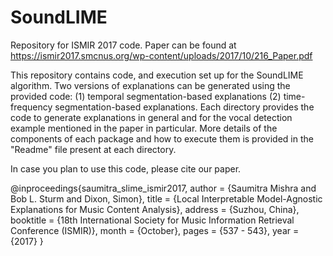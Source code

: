 # SoundLIME
Repository for ISMIR 2017 code.
Paper can be found at https://ismir2017.smcnus.org/wp-content/uploads/2017/10/216_Paper.pdf

This repository contains code, and execution set up for the SoundLIME algorithm. Two versions of explanations can be generated
using the provided code: (1) temporal segmentation-based explanations (2) time-frequency segmentation-based explanations.
Each directory provides the code to generate explanations in general and for the vocal detection example mentioned in the paper
in particular. More details of the components of each package and how to execute them is provided in the "Readme" file present
at each directory.

In case you plan to use this code, please cite our paper.

 @inproceedings{saumitra_slime_ismir2017,
  author = {Saumitra Mishra and Bob L. Sturm and Dixon, Simon},
  title = {Local Interpretable Model-Agnostic Explanations for Music Content Analysis},
  address = {Suzhou, China},
  booktitle = {18th International Society for Music Information Retrieval Conference (ISMIR)},
  month = {October},
  pages = {537 - 543},
  year = {2017}
}


